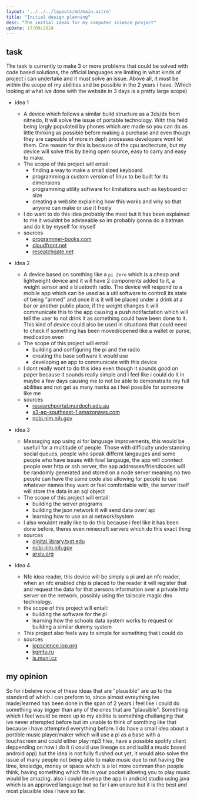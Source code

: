 ```yaml
---
layout: '../../../layouts/md/main.astro'
title: "Initial design planning"
desc: "The initial ideas for my computer science project"
upDate: 17/09/2024
---
```

## task
The task is currently to make 3 or more problems that could be solved with code based solutions, the official languages are limiting in what kinds of project i can undertake and it must solve an issue. Above all, it must be within the scope of my abilities and be possible in the 2 years i have. (Which looking at what ive done with the website in 3 days is a pretty large scope)

* idea 1
    - A device which follows a similar build structure as a 3ds/ds from nitnedo, It will solve the issue of portable technology. With this feild being largly populated by phones which are made so you can do as little thinking as possible before making a purchase and even though they are capeable of more in deph processes developers wont let them. One reason for this is because of the cpu arcitecture, but my device will solve this by being open source, easy to carry and easy to make.
    - The scope of this project will entail:
        - finding a way to make a small sized keyboard
        - programming a custom version of linux to be built for its dimensions
        - programming utility software for limitations such as keyboard or size
        - creating a website explaining how this works and why so that anyone can make or use it freely
    - I do want to do this idea probably the most but it has been explained to me it wouldnt be adviseable so im probably gonna do a batman and do it by myself for myself
    - sources
        - [programmer-books.com](https://www.programmer-books.com/wp-content/uploads/2019/08/Raspberry-Pi-Computer-Architecture-Essentials.pdf "Dennis, A.K., 2016. Raspberry pi computer architecture essentials. Packt Publishing Ltd.")
        - [cloudfront.net](https://d1wqtxts1xzle7.cloudfront.net/107497753/Matthews2018-libre.pdf?1700325846=&response-content-disposition=inline%3B+filename%3DPortable_Parallel_Computing_with_the_Ras.pdf&Expires=1726064537&Signature=Zmh-Lv7AWRP09n7eG~MLVX8VuZ5RGwEf0kcMRYdifLKsazyijnM2htC9P7hxy1A6kAtt7q~DAvrS0aIiv9WeuyCnxavqJKgR9AhcSNBogEOOajPMpSgJsJ1TVOtGH3f15hG0vVxsP6vxENAHX04gF8gSN356ukeNnR9u3fGpYF9aTdRQmgGciHhNMpoJP~vdSMfArC-3SGQ3gPC7LdYrutje8sK-ItxEvMQQHSxjS5EThuclSNmh8hbSR70hE24suwerECirPgmMHMXcWozgCRTXIuQD3tuzlNbM8LqbUbdayZCy7qyLjcTvr3yo0ETWL660aEvfc57b1O1f-vdq-g__&Key-Pair-Id=APKAJLOHF5GGSLRBV4ZA "Matthews, S.J., Adams, J.C., Brown, R.A. and Shoop, E., 2018, February. Portable parallel computing with the Raspberry Pi. In Proceedings of the 49th ACM Technical Symposium on Computer Science Education (pp. 92-97).")
        - [reseatchgate.net](https://www.researchgate.net/profile/Vladimir-Vujovic/publication/280344140_ELI16_Maksimovic_Vujovic_Davidovic_Milosevic_Perisic/links/55b3368608ae9289a08594aa/ELI16-Maksimovic-Vujovic-Davidovic-Milosevic-Perisic.pdf "Maksimović, M., Vujović, V., Davidović, N., Milošević, V. and Perišić, B., 2014. Raspberry Pi as Internet of things hardware: performances and constraints. design issues, 3(8), pp.1-6.")

* idea 2
    - A device based on somthing like a `pi Zero` which is a cheap and lightweight device and it will have 2 components added to it, a weight sensor and a bluetooth radio. The device will respond to a mobile app which can be used as a util software to controll its state of being "armed" and once it is it will be placed under a drink at a bar or another public place, if the weight changes it will communicate this to the app causing a push notifactation which will tell the user to not drink it as something could have been done to it. This kind of device could also be used in situations that could need to check if something has been moved/opened like a wallet or purse, medication even
    - The scope of this project will entail:
        - building and configuring the pi and the radio
        - creating the base software it would use
        - developing an app to communicate with this device
    - I dont really wont to do this idea even though it sounds good on paper because it sounds really simple and i feel like i could do it in maybe a few days causing me to not be able to demonstraite my full abilities and not get as many marks as i feel possible for someone like me
    - sources
        - [researchportal.murdoch.edu.au](https://researchportal.murdoch.edu.au/view/pdfCoverPage?instCode=61MUN_INST&filePid=13158184870007891&download=true "Lynam, M.C., 2023. Beyond drink spiking: The prevalence of alcohol, psychoactive substances, and medications in drug facilitated sexual assaults.")
        - [s3-ap-southeast-1.amazonaws.com](https://s3-ap-southeast-1.amazonaws.com/ap-st01.ext.exlibrisgroup.com/61RMIT_INST/storage/alma/C3/8A/55/15/72/A4/CB/B1/7F/9D/A0/F2/11/5E/B4/8F/McPherson.pdf?response-content-type=application%2Fpdf&X-Amz-Algorithm=AWS4-HMAC-SHA256&X-Amz-Date=20240911T130801Z&X-Amz-SignedHeaders=host&X-Amz-Expires=119&X-Amz-Credential=AKIAJN6NPMNGJALPPWAQ%2F20240911%2Fap-southeast-1%2Fs3%2Faws4_request&X-Amz-Signature=60aa86326980f43e20ba9608902a02e4e77bcd16d728feef489fec243b423b7f "McPherson, B., 2007. Drink spiking: An investigation of its occurrence and predictors of perpetration and victimisation (Doctoral dissertation, RMIT University).")
        - [ncbi.nlm.nih.gov](https://www.ncbi.nlm.nih.gov/pmc/articles/PMC2658214/ "Hughes, H., Peters, R., Davies, G. and Griffiths, K., 2007. A study of patients presenting to an emergency department having had a “spiked drink”. Emergency Medicine Journal, 24(2), pp.89-91.")

* idea 3
    - Messaging app using ai for language improvements, this would be usefull for a multitude of people. Those with difficulty understanding social queues, people who speak differnt langauges and some people who have issues with fowl langauge, the app will conntect people over http or ssh server, the app addresses/friendcodes will be randomly generated and stored on a node server meaning no two people can have the same code also allowing for people to use whatever names they want or feel comfortable with, the server itself will store the data in an sql object
    - The scope of this project will entail:
        - building the server programs
        - building the json network it will send data over/ api
        - learning how to use an ai network/system
    - I also wouldnt really like to do this because i feel like it has been done before, theres even minecraft servers which do this exact thing
    - sources
        - [digital.library.txst.edu](https://digital.library.txst.edu/server/api/core/bitstreams/63d07b91-8071-44ff-b902-ca7d85ac4d89/content "Smith, P.H., 2019. Digital Literacies And The Construction of The “Language Barrier”.")
        - [ncbi.nlm.nih.gov](https://www.ncbi.nlm.nih.gov/pmc/articles/PMC7201401/ "Al Shamsi, H., Almutairi, A.G., Al Mashrafi, S. and Al Kalbani, T., 2020. Implications of language barriers for healthcare: a systematic review. Oman medical journal, 35(2), p.e122.")
        - [arxiv.org](https://arxiv.org/pdf/2401.13136 "Shen, L., Tan, W., Chen, S., Chen, Y., Zhang, J., Xu, H., Zheng, B., Koehn, P. and Khashabi, D., 2024. The language barrier: Dissecting safety challenges of llms in multilingual contexts. arXiv preprint arXiv:2401.13136.")

* idea 4
    - Nfc idea reader, this device will be simply a pi and an nfc reader, when an nfc enabled chip is placed to the reader it will register that and request the data for that persons information over a private http server on the network, possibly using the tailscale magic dns technology.
    - the scope of this project will entail:
        - building the software for the pi
        - learning how the schools data system works to request or building a similar dummy system
    - This project also feels way to simple for something that i could do
    - sources
        - [iopscience.iop.org](https://iopscience.iop.org/article/10.1088/1742-6596/1196/1/012042/pdf "Widiyanto, A., 2019, March. Prototype of NFC Reader as a Attendance Sign at The Presence System. In Journal of Physics: Conference Series (Vol. 1196, No. 1, p. 012042). IOP Publishing.")
        - [kgmtu.ru](https://www.kgmtu.ru/documents/nauka/SbornikEng2020.pdf#page=166 "Savochkin, A., Koptsev, P. and Abdulgaziev, O., 2020. Development of NFC reader for access control system. In Recent Achievements and Prospects of Innovations and Technologies: матер. IX Всерос. науч.-практ. конф. студентов, аспирантов и молодых учёных к (pp. 166-169).")
        - [is.muni.cz](https://is.muni.cz/th/v28rw/nemec.pdf "NĚMEC, M., Client Identification via ID Card with NFC for iOS.")

## my opinion
So for i beleive none of these ideas that are "plausible" are up to the standerd of which i can preform to, since almost evreything ive made/learned has been done in the span of 2 years i feel like i could do something way bigger than any of the ones that are "plausible". Something which I feel would be more up to my abilitie is something challanging that ive never attempted before but im unable to think of somthing like that because i have attempted everything before. I do have a small idea about a portible music player/maker which will use a pi as a base with a touchscreen and could either play mp3 files, have a possible spotify client deppending on how i do it (i could use lineage os and build a music based android app) but the idea is not fully flushed out yet, it would also solve the issue of many people not being able to make music due to not having the time, knoledge, money or space which is a lot more comman than people think, having something which fits in your pocket allowing you to play music would be amazing. also i could develop the app in android studio using java which is an approved language but so far i am unsure but it is the best and most plausible idea i have so far.